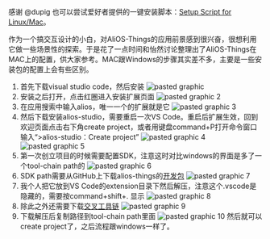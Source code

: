
感谢 @dupig
也可以尝试爱好者提供的一键安装脚本：[Setup Script for Linux/Mac](http://p28phe5s5.bkt.clouddn.com/setup_linux_osx.sh)。

作为一个搞交互设计的小白，对AliOS-Things的应用前景感到很兴奋，很想利用它做一些场景性的探索。于是花了一点时间和怡然讨论整理出了AliOS-Things在MAC上的配置，供大家参考。MAC跟Windows的步骤其实差不多，主要是一些安装包的配置上会有些区别。
1. 首先下载visual studio code，然后安装
![pasted graphic](https://user-images.githubusercontent.com/8230103/34241779-d206aab4-e652-11e7-909f-15ac8e54bd37.jpg)
2. 安装之后打开，点击红圈进入安装扩展页面
![pasted graphic 2](https://user-images.githubusercontent.com/8230103/34241783-d6f71fae-e652-11e7-8c9c-26bfe6438154.jpg)
3. 在应用搜索中输入alios，唯一一个的扩展就是它
![pasted graphic 3](https://user-images.githubusercontent.com/8230103/34241789-e0c93c88-e652-11e7-9a27-13a48885ff85.jpg)
4. 然后下载安装alios-studio，需要重启一次VS Code。重启后扩展生效，回到欢迎页面点击右下角create project，或者用键盘command+P打开命令窗口输入“>alios-studio：Create project”
![pasted graphic 4](https://user-images.githubusercontent.com/8230103/34241795-e4ae2840-e652-11e7-8e79-fa153931f3a8.jpg)
![pasted graphic 5](https://user-images.githubusercontent.com/8230103/34241813-fa0577ca-e652-11e7-95dc-befc129b686d.jpg)
5. 第一次创立项目的时候需要配置SDK，注意这时对比windows的界面是多了一个tool-chain path的
![pasted graphic 6](https://user-images.githubusercontent.com/8230103/34241817-03449a64-e653-11e7-86c7-b564d35943c6.jpg)
6. SDK path需要从GitHub上下载alios-things的[开发包](https://github.com/alibaba/AliOS-Things)
![pasted graphic 7](https://user-images.githubusercontent.com/8230103/34241833-23347b8c-e653-11e7-9ca8-e50fde85464c.jpg)
7. 我个人把它放到VS Code的extension目录下然后解压，注意这个.vscode是隐藏的，需要按command+shift+. 显示
![pasted graphic 8](https://user-images.githubusercontent.com/8230103/34241845-355c59ce-e653-11e7-9832-dbab4dd3331c.jpg)
8. 除此之外还需要下载[交叉工具链](https://launchpad.net/gcc-arm-embedded/+download)
![pasted graphic 9](https://user-images.githubusercontent.com/8230103/34241870-64781e50-e653-11e7-9dd0-df3ddc719ac1.jpg)
9. 下载解压后复制路径到tool-chain path里面
![pasted graphic 10](https://user-images.githubusercontent.com/8230103/34241891-70fd1518-e653-11e7-946e-d86601c22452.jpg)
然后就可以create project了，之后流程跟windows一样了。
